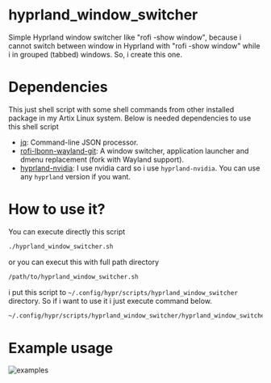 # hyprland_window_switcher
Simple Hyprland window switcher like "rofi -show window", because i cannot switch between window in Hyprland with "rofi -show window" while i in grouped (tabbed) windows. So, i create this one.

# Dependencies
This just shell script with some shell commands from other installed package in my Artix Linux system. Below is needed dependencies to use this shell script 
- [jq](https://stedolan.github.io/jq): Command-line JSON processor.
- [rofi-lbonn-wayland-git](https://github.com/lbonn/rofi): A window switcher, application launcher and dmenu replacement (fork with Wayland support).
- [hyprland-nvidia](https://github.com/hyprwm/Hyprland): I use nvidia card so i use `hyprland-nvidia`. You can use any `hyprland` version if you want.

# How to use it?
You can execute directly this script
```bash
./hyprland_window_switcher.sh
```
or you can execut this with full path directory
```bash
/path/to/hyprland_window_switcher.sh
```
i put this script to `~/.config/hypr/scripts/hyprland_window_switcher` directory. So if i want to use it i just execute command below.
```bash
~/.config/hypr/scripts/hyprland_window_switcher/hyprland_window_switcher.sh
```

# Example usage
![examples](./assets/example.gif)